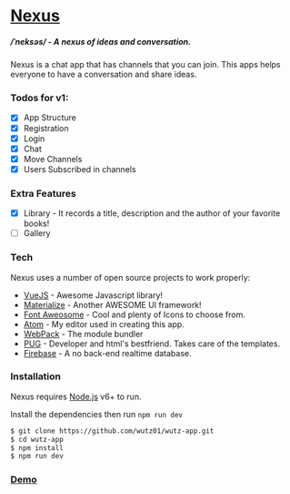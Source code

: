 # [Nexus](https://wutz-app.herokuapp.com/)
##### /ˈneksəs/ - A nexus of ideas and conversation.

Nexus is a chat app that has channels that you can join. This apps helps everyone to have a conversation and share ideas.

### Todos for v1:
- [x] App Structure
- [x] Registration
- [x] Login
- [x] Chat
- [x] Move Channels
- [x] Users Subscribed in channels

### Extra Features
- [x] Library - It records a title, description and the author of your favorite books!
- [ ] Gallery

### Tech

Nexus uses a number of open source projects to work properly:

* [VueJS](https://vuejs.org/) - Awesome Javascript library!
* [Materialize](http://materializecss.com/) - Another AWESOME UI framework!
* [Font Aweosome](http://fontawesome.io/) - Cool and plenty of Icons to choose from.
* [Atom](https://atom.io/) - My editor used in creating this app.
* [WebPack](https://webpack.github.io/) - The module bundler
* [PUG](https://pugjs.org/api/getting-started.html) - Developer and html's bestfriend. Takes care of the templates.
* [Firebase](https://firebase.google.com/) - A no back-end realtime database.

### Installation

Nexus requires [Node.js](https://nodejs.org/) v6+ to run.

Install the dependencies then run `npm run dev`

```sh
$ git clone https://github.com/wutz01/wutz-app.git
$ cd wutz-app
$ npm install
$ npm run dev
```

### [Demo](https://wutz-app.herokuapp.com/)

